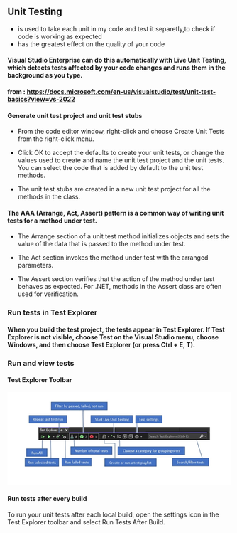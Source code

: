 ## Unit Testing

* is used to take each unit in my code and test it separetly,to check if code is working as expected
* has the greatest effect on the quality of your code
#### Visual Studio Enterprise can do this automatically with Live Unit Testing, which detects tests affected by your code changes and runs them in the background as you type.
#### from : https://docs.microsoft.com/en-us/visualstudio/test/unit-test-basics?view=vs-2022
#### Generate unit test project and unit test stubs
* From the code editor window, right-click and choose Create Unit Tests from the right-click menu.

* Click OK to accept the defaults to create your unit tests, or change the values used to create and name the unit test project and the unit tests. You can select the code that is added by default to the unit test methods.

* The unit test stubs are created in a new unit test project for all the methods in the class.

#### The AAA (Arrange, Act, Assert) pattern is a common way of writing unit tests for a method under test.

* The Arrange section of a unit test method initializes objects and sets the value of the data that is passed to the method under test.

* The Act section invokes the method under test with the arranged parameters.

* The Assert section verifies that the action of the method under test behaves as expected. For .NET, methods in the Assert class are often used for verification.

### Run tests in Test Explorer
#### When you build the test project, the tests appear in Test Explorer. If Test Explorer is not visible, choose Test on the Visual Studio menu, choose Windows, and then choose Test Explorer (or press Ctrl + E, T).

### Run and view tests
#### Test Explorer Toolbar

![](testexplorertoolbar.jpg)

#### Run tests after every build
To run your unit tests after each local build, open the settings icon in the Test Explorer toolbar and select Run Tests After Build.